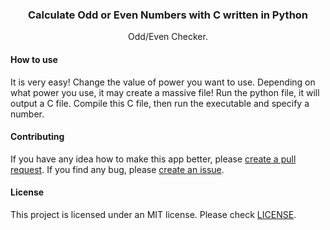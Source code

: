 <div><h3 align="center">Calculate Odd or Even Numbers with C written in Python</h3></div>
<p align="center">Odd/Even Checker.</p>
<p align="center">
</p>

#### How to use
It is very easy! Change the value of power you want to use. Depending on what power you use, it may create a massive file! Run the python file, it will output a C file. Compile this C file, then run the executable and specify a number.

#### Contributing
If you have any idea how to make this app better, please [create a pull request](https://github.com/JaredWestley/Calculate-odd-or-even-Python-code-to-C-/compare). If you find any bug, please [create an issue](https://github.com/JaredWestley/Calculate-odd-or-even-Python-code-to-C-/issues/new).

#### License
This project is licensed under an MIT license. Please check [LICENSE](LICENSE).
